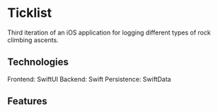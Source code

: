 # Ticklist

Third iteration of an iOS application for logging different types of rock climbing ascents.

## Technologies
Frontend: SwiftUI
Backend: Swift
Persistence: SwiftData

## Features

